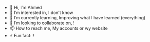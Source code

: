 - 👋 Hi, I’m Ahmed
- 👀 I’m interested in, I don't know
- 🌱 I’m currently learning, Improving what I have learned (everything)
- 💞️ I’m looking to collaborate on, ! 
- 📫 How to reach me, My accounts or wy website
- ⚡ Fun fact: !

<!---
ahmed-nt/ahmed-nt is a ✨ special ✨ repository because its `README.md` (this file) appears on your GitHub profile.
You can click the Preview link to take a look at your changes.
--->
